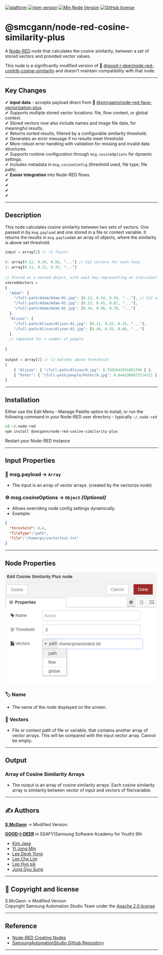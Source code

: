 [![platform](https://img.shields.io/badge/platform-Node--RED-red)](https://nodered.org)
[![npm version](https://img.shields.io/npm/v/node-red-cosine-similarity-plus.svg)](https://www.npmjs.com/package/node-red-cosine-similarity-plus)
[![Min Node Version](https://img.shields.io/node/v/node-red-cosine-similarity-plus)](https://www.npmjs.com/package/@smcgann/node-red-annotate-image-plus)
[![GitHub license](https://img.shields.io/github/license/smcgann99/node-red-cosine-similarity-plus)](https://github.com/smcgann99/node-red-cosine-similarity-plus/blob/main/LICENSE)

# @smcgann/node-red-cosine-similarity-plus

A <a href="http://nodered.org" target="_blank">Node-RED</a> node that calculates the cosine similarity, between a set of stored vectors and provided vector values. 

This node is a significantly modified version of 🔗 [@good-i-deer/node-red-contrib-cosine-similarity](https://www.npmjs.com/package/@good-i-deer/node-red-contrib-cosine-similarity) and doesn't maintain compatibility with that node.

---

## **Key Changes**

✔ **input data** - accepts payload direct from 🔗 [@smcgann/node-red-face-vectorization-plus](https://www.npmjs.com/package/@smcgann/node-red-face-vectorization-plus).   
✔ Supports multiple stored vector locations: file, flow context, or global context.   
✔ Stored vectors now also include names and image file data, for meaningful results.       
✔ Returns sorted results, filtered by a configurable similarity threshold.       
✔ Generates an error message if no results meet threshold.         
✔ More robust error handling with validation for missing and invalid data structures.    
✔ Supports runtime configuration through `msg.cosineOptions` for dynamic settings.     
✔ Includes metadata in `msg.cosineConfig` (threshold used, file type, file path).     
✔ **Easier integration** into Node-RED flows.     
✔      
✔      
✔      
✔      

---

## **Description**

This node calculates cosine similarity between two sets of vectors. One passed in by `msg.payload` and one stored in a file or context variable.
It returns the results in `msg.payload`as an array of objects, where the similarity is above set threshold.

```javascript
input = array[2] // (2 faces)

0: array[0.12, 0.34, 0.56, "..."] // 512 vectors for each face.
1: array[0.11, 0.22, 0.33, "..."]

// Stored as a nested object, with each key representing an individual person.
storedVectors = 
{
  "Adam": {
    "/full-path/Adam/Adam-01.jpg": [0.12, 0.34, 0.56, "..."], // 512 vectors for each face.
    "/full-path/Adam/Adam-03.jpg": [0.23, 0.45, 0.67, "..."],
    "/full-path/Adam/Adam-02.jpg": [0.34, 0.56, 0.78, "..."]
  },
  "Alison": {
    "/full-path/Alison/Alison-01.jpg": [0.11, 0.22, 0.33, "..."],
    "/full-path/Alison/Alison-02.jpg": [0.44, 0.55, 0.66, "..."]
  }
  // repeated for x number of people

}

output = array[2] // (2 matches above threshold)
[
    { "Alison": { "/full-path/Alison/8.jpg": 0.7265643591861766 } },
    { "Peter": { "/full-path/people/Peter/9.jpg": 0.6443388973714721 } }
]
```

---

## **Installation**

Either use the Edit Menu - Manage Palette option to install, or run the following command in your Node-RED user directory - typically `~/.node-red`

```bash
cd ~/.node-red
npm install @smcgann/node-red-cosine-similarity-plus
```

Restart your Node-RED instance

---

## **Input Properties**

### 📌 **msg.payload** → `Array`  

- The input is an array of vector arrays. (created by the vectorize node)
  
### ⚙️ **msg.cosineOptions** → `Object` *(Optional)*  
- Allows overriding node config settings dynamically.  
- Example:  
``` json
{  
  "threshold": 0.4,  
  "fileType":"path",
  "file":"/home/pi/vectortest.txt" 
}  
```
---

## **Node Properties**

<img width="500" alt="Properties" src="https://raw.githubusercontent.com/smcgann99/node-red-cosine-similarity-plus/main/assets/config.png">

### 🏷️ **Name**

- The name of the node displayed on the screen.

### 📂 **Vectors**

- File or context path of file or variable, that contains another array of vector arrays. This will be compared with the input vector array. Cannot be empty.

---

## **Output**

### Array of Cosine Similarity Arrays

- The output is an array of cosine similarity arrays. Each cosine similarity array is similarity between vector of input and vectors of file/variable.

---



## ✍️ Authors

**[S.McGann](https://github.com/smcgann99)** → Modified Version.

[**GOOD-I-DEER**](https://github.com/GOOD-I-DEER) in SSAFY(Samsung Software Academy for Youth) 9th

- [Kim Jaea](https://github.com/kimjaea)
- [Yi Jong Min](https://github.com/chickennight)
- [Lee Deok Yong](https://github.com/Gitgloo)
- [Lee Che Lim](https://github.com/leecr1215)
- [Lee Hyo sik](https://github.com/hy06ix)
- [Jung Gyu Sung](https://github.com/ramaking)

---

## 📜 Copyright and license

S.McGann → Modified Version   
Copyright Samsung Automation Studio Team under the [Apache 2.0 license](https://www.apache.org/licenses/LICENSE-2.0)

---

## Reference

- [Node-RED Creating Nodes](https://nodered.org/docs/creating-nodes/)
- [SamsungAutomationStudio Github Repository](https://github.com/Samsung/SamsungAutomationStudio)

---

